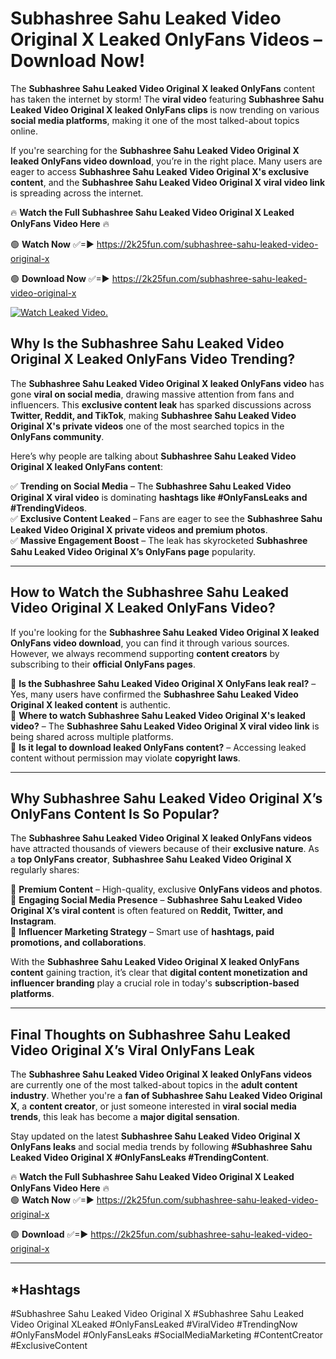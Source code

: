 # Subhashree Sahu Leaked Video Original X Leaked OnlyFans Videos – Download Now!

The **Subhashree Sahu Leaked Video Original X leaked OnlyFans** content has taken the internet by storm! The **viral video** featuring **Subhashree Sahu Leaked Video Original X leaked OnlyFans clips** is now trending on various **social media platforms**, making it one of the most talked-about topics online.  

If you're searching for the **Subhashree Sahu Leaked Video Original X leaked OnlyFans video download**, you’re in the right place. Many users are eager to access **Subhashree Sahu Leaked Video Original X's exclusive content**, and the **Subhashree Sahu Leaked Video Original X viral video link** is spreading across the internet.  

🔥 **Watch the Full Subhashree Sahu Leaked Video Original X Leaked OnlyFans Video Here** 🔥  

🟢 **Watch Now** ✅=► https://2k25fun.com/subhashree-sahu-leaked-video-original-x

🟢 **Download Now** ✅=► https://2k25fun.com/subhashree-sahu-leaked-video-original-x

[![Watch Leaked Video.](https://miro.medium.com/v2/resize:fit:828/format:webp/1*cilzJN44JGOrTw9NJCrNHA.gif "Watch Leaked Video")](https://2k25fun.com/subhashree-sahu-leaked-video-original-x)

## **Why Is the Subhashree Sahu Leaked Video Original X Leaked OnlyFans Video Trending?**  

The **Subhashree Sahu Leaked Video Original X leaked OnlyFans video** has gone **viral on social media**, drawing massive attention from fans and influencers. This **exclusive content leak** has sparked discussions across **Twitter, Reddit, and TikTok**, making **Subhashree Sahu Leaked Video Original X's private videos** one of the most searched topics in the **OnlyFans community**.  

Here’s why people are talking about **Subhashree Sahu Leaked Video Original X leaked OnlyFans content**:  

✅ **Trending on Social Media** – The **Subhashree Sahu Leaked Video Original X viral video** is dominating **hashtags like #OnlyFansLeaks and #TrendingVideos**.  
✅ **Exclusive Content Leaked** – Fans are eager to see the **Subhashree Sahu Leaked Video Original X private videos and premium photos**.  
✅ **Massive Engagement Boost** – The leak has skyrocketed **Subhashree Sahu Leaked Video Original X’s OnlyFans page** popularity.  

---

## **How to Watch the Subhashree Sahu Leaked Video Original X Leaked OnlyFans Video?**  

If you're looking for the **Subhashree Sahu Leaked Video Original X leaked OnlyFans video download**, you can find it through various sources. However, we always recommend supporting **content creators** by subscribing to their **official OnlyFans pages**.  

🔹 **Is the Subhashree Sahu Leaked Video Original X OnlyFans leak real?** – Yes, many users have confirmed the **Subhashree Sahu Leaked Video Original X leaked content** is authentic.  
🔹 **Where to watch Subhashree Sahu Leaked Video Original X's leaked video?** – The **Subhashree Sahu Leaked Video Original X viral video link** is being shared across multiple platforms.  
🔹 **Is it legal to download leaked OnlyFans content?** – Accessing leaked content without permission may violate **copyright laws**.  

---

## **Why Subhashree Sahu Leaked Video Original X’s OnlyFans Content Is So Popular?**  

The **Subhashree Sahu Leaked Video Original X leaked OnlyFans videos** have attracted thousands of viewers because of their **exclusive nature**. As a **top OnlyFans creator**, **Subhashree Sahu Leaked Video Original X** regularly shares:  

📌 **Premium Content** – High-quality, exclusive **OnlyFans videos and photos**.  
📌 **Engaging Social Media Presence** – **Subhashree Sahu Leaked Video Original X’s viral content** is often featured on **Reddit, Twitter, and Instagram**.  
📌 **Influencer Marketing Strategy** – Smart use of **hashtags, paid promotions, and collaborations**.  

With the **Subhashree Sahu Leaked Video Original X leaked OnlyFans content** gaining traction, it’s clear that **digital content monetization and influencer branding** play a crucial role in today's **subscription-based platforms**.  

---

## **Final Thoughts on Subhashree Sahu Leaked Video Original X’s Viral OnlyFans Leak**  

The **Subhashree Sahu Leaked Video Original X leaked OnlyFans videos** are currently one of the most talked-about topics in the **adult content industry**. Whether you're a **fan of Subhashree Sahu Leaked Video Original X**, a **content creator**, or just someone interested in **viral social media trends**, this leak has become a **major digital sensation**.  

Stay updated on the latest **Subhashree Sahu Leaked Video Original X OnlyFans leaks** and social media trends by following **#Subhashree Sahu Leaked Video Original X #OnlyFansLeaks #TrendingContent**.  

🔥 **Watch the Full Subhashree Sahu Leaked Video Original X Leaked OnlyFans Video Here** 🔥  
🟢 **Watch Now** ✅=► https://2k25fun.com/subhashree-sahu-leaked-video-original-x

🟢 **Download** ✅=► https://2k25fun.com/subhashree-sahu-leaked-video-original-x

---

## *Hashtags
#Subhashree Sahu Leaked Video Original X #Subhashree Sahu Leaked Video Original XLeaked #OnlyFansLeaked #ViralVideo #TrendingNow #OnlyFansModel #OnlyFansLeaks #SocialMediaMarketing #ContentCreator #ExclusiveContent  